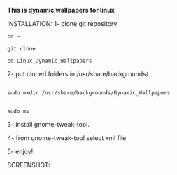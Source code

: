 <b>This is dynamic wallpapers for linux</b>

<Text>
INSTALLATION:
1- clone git repository

<code>cd ~</code>

<code>git clone</code>

<code>cd Linux_Dynamic_Wallpapers</code>

2- put cloned folders in /usr/share/backgrounds/

<code>
sudo mkdir /usr/share/backgrounds/Dynamic_Wallpapers

sudo mv 
</code>

3- install gnome-tweak-tool.

4- from gnome-tweak-tool select xml file. 

5- enjoy!

SCREENSHOT:
</Text>


